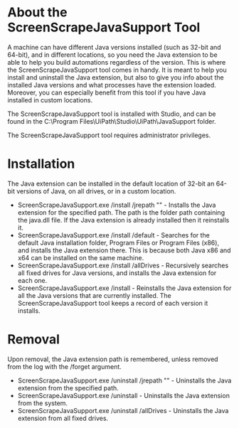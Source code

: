 ﻿# About the ScreenScrapeJavaSupport Tool

A machine can have different Java versions installed (such as 32-bit and 64-bit), and in different locations, so you need the Java extension to be able to help you build automations regardless of the version. This is where the ScreenScrapeJavaSupport tool comes in handy. It is meant to help you install and uninstall the Java extension, but also to give you info about the installed Java versions and what processes have the extension loaded. Moreover, you can especially benefit from this tool if you have Java installed in custom locations.

The ScreenScrapeJavaSupport tool is installed with Studio, and can be found in the C:\Program Files\UiPath\Studio\UiPath\JavaSupport folder.

The ScreenScrapeJavaSupport
            tool requires administrator privileges.

# Installation

The Java extension can be installed in the default location of 32-bit an 64-bit versions of Java, on all drives, or in a custom location.

* ScreenScrapeJavaSupport.exe /install /jrepath "<path>" - Installs the Java extension for the specified path. The path is the folder path containing the java.dll file. If the Java extension is already installed then it reinstalls it.
* ScreenScrapeJavaSupport.exe /install /default - Searches for the default Java installation folder, Program Files or Program Files (x86), and installs the Java extension there. This is because both Java x86 and x64 can be installed on the same machine.
* ScreenScrapeJavaSupport.exe /install /allDrives - Recursively searches all fixed drives for Java versions, and installs the Java extension for each one.
* ScreenScrapeJavaSupport.exe /install - Reinstalls the Java extension for all the Java versions that are currently installed. The ScreenScrapeJavaSupport tool keeps a record of each version it installs.

# Removal

Upon removal, the Java extension path is remembered, unless removed from the log with the /forget argument.

* ScreenScrapeJavaSupport.exe /uninstall /jrepath "<path>" - Uninstalls the Java extension from the specified path.
* ScreenScrapeJavaSupport.exe /uninstall - Uninstalls the Java extension from the system.
* ScreenScrapeJavaSupport.exe /uninstall /allDrives - Uninstalls the Java extension from all fixed drives.

